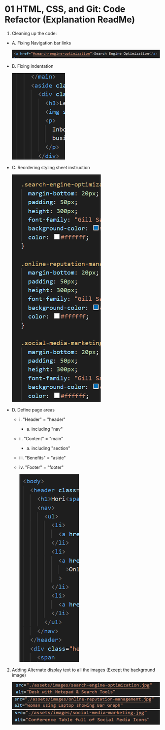 # 01 HTML, CSS, and Git: Code Refactor (Explanation ReadMe)

1. Cleaning up the code:

- A. Fixing Navigation bar links

  ![Nav link typo corrected](./assets/images/nav-link.png)

- B. Fixing indentation

  ![Best Practice Indentation](./assets/images/indent-order.png)

- C. Reordering styling sheet instruction

  ![Relocated more general css tags to higher in sheet](./assets/images/css-general.png)

- D. Define page areas

  - i. "Header" = "header"
    - a. including "nav"
  - ii. "Content" = "main"
    - a. including "section"
  - iii. "Benefits" = "aside"
  - iv. "Footer" = "footer"

    ![Example of altered element names](./assets/images/semantic-elements.png)

2. Adding Alternate display text to all the images
   (Except the background image)

   ![Added description to alt tag](./assets/images/alt.png)
   ![Added description to alt tag](./assets/images/alt-1.png)
   ![Added description to alt tag](./assets/images/alt-2.png)
